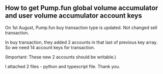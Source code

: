## How to get Pump.fun global volume accumulator and user volume accumulator account keys

On 1st August, Pump.fun buy transaction type is updated.
Not changed sell transaction.

In buy transaction, they added 2 accounts in that last of previous key array.
So we need 14 account keys for transaction.

(Important: These new 2 accounts should be writable.)

I attached 2 files - python and typescript file.
Thank you.
